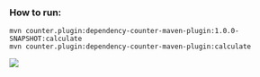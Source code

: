### How to run:
```
mvn counter.plugin:dependency-counter-maven-plugin:1.0.0-SNAPSHOT:calculate
mvn counter.plugin:dependency-counter-maven-plugin:calculate
```

[<img src="windows_console.png">](https://docs.microsoft.com/en-us/windows/console/setconsolemode)